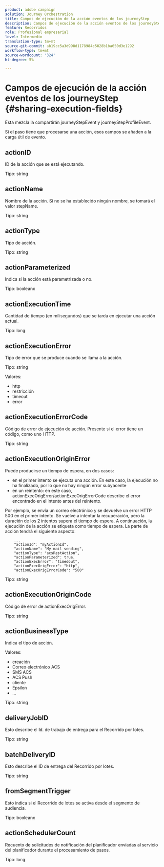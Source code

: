 ```yaml
---
product: adobe campaign
solution: Journey Orchestration
title: Campos de ejecución de la acción eventos de los journeyStep
description: Campos de ejecución de la acción eventos de los journeyStep
feature: Recorridos
role: Profesional empresarial
level: Intermedio
translation-type: tm+mt
source-git-commit: ab19cc5a3d998d1178984c5028b1ba650d3e1292
workflow-type: tm+mt
source-wordcount: '324'
ht-degree: 5%

---
```



# Campos de ejecución de la acción eventos de los journeyStep {#sharing-execution-fields}

Esta mezcla la compartirán journeyStepEvent y journeyStepProfileEvent.

Si el paso tiene que procesarse una acción, esos campos se añaden a la carga útil de evento.

## actionID

ID de la acción que se está ejecutando.

Tipo: string

## actionName

Nombre de la acción. Si no se ha establecido ningún nombre, se tomará el valor stepName.

Tipo: string

## actionType

Tipo de acción.

Tipo: string

## actionParameterized

Indica si la acción está parametrizada o no.

Tipo: booleano

## actionExecutionTime

Cantidad de tiempo (en milisegundos) que se tarda en ejecutar una acción actual.

Tipo: long

## actionExecutionError

Tipo de error que se produce cuando se llama a la acción.

Tipo: string

Valores:
* http
* restricción
* timeout
* error

## actionExecutionErrorCode

Código de error de ejecución de acción. Presente si el error tiene un código, como uno HTTP.

Tipo: string

## actionExecutionOriginError

Puede producirse un tiempo de espera, en dos casos:

* en el primer intento se ejecuta una acción. En este caso, la ejecución no ha finalizado, por lo que no hay ningún error subyacente
* en un reintento: en este caso, actionExecOrigError/actionExecOrigErrorCode describe el error encontrado en el intento antes del reintento.

Por ejemplo, se envía un correo electrónico y se devuelve un error HTTP 500 en el primer intento. Se vuelve a intentar la recuperación, pero la duración de los 2 intentos supera el tiempo de espera. A continuación, la ejecución de la acción se etiqueta como tiempo de espera. La parte de acción tendrá el siguiente aspecto:

```
    ...
    "actionId": "myActionId",
    "actionName": "My mail sending",
    "actionType": "acsRestAction",
    "actionParameterized": true,
    "actionExecError": "timedout",
    "actionExecOrigError": "http",
    "actionExecOrigErrorCode": "500"
```

Tipo: string

## actionExecutionOriginCode

Código de error de actionExecOrigError.

Tipo: string

## actionBusinessType

Indica el tipo de acción.

Valores:

* creación
* Correo electrónico ACS
* SMS ACS
* ACS Push
* cliente
* Epsilon
* ...

Tipo: string

## deliveryJobID

Esto describe el Id. de trabajo de entrega para el Recorrido por lotes.

Tipo: string

## batchDeliveryID

Esto describe el ID de entrega del Recorrido por lotes.

Tipo: string

## fromSegmentTrigger

Esto indica si el Recorrido de lotes se activa desde el segmento de audiencia.

Tipo: booleano

## actionSchedulerCount

Recuento de solicitudes de notificación del planificador enviadas al servicio del planificador durante el procesamiento de pasos.

Tipo: long
